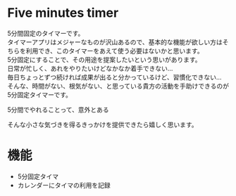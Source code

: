 # Five minutes timer
5分間固定のタイマーです。  
タイマーアプリはメジャーなものが沢山あるので、基本的な機能が欲しい方はそちらを利用でき、このタイマーをあえて使う必要はないかと思います。  
5分固定にすることで、その用途を提案したいという思いがあります。  
日常が忙しく、あれをやりたいけどなかなか着手できない...  
毎日ちょっとずつ続ければ成果が出ると分かっているけど、習慣化できない...  
そんな、時間がない、根気がない、と思っている貴方の活動を手助けできるのが5分固定タイマーです。  

5分間でやれることって、意外とある

そんな小さな気づきを得るきっかけを提供できたら嬉しく思います。

# 機能
- 5分固定タイマ
- カレンダーにタイマの利用を記録

